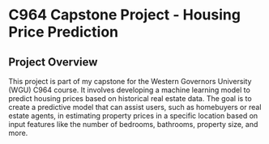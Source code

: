 # C964 Capstone Project - Housing Price Prediction

## Project Overview

This project is part of my capstone for the Western Governors University (WGU) C964 course. It involves developing a machine learning model to predict housing prices based on historical real estate data. The goal is to create a predictive model that can assist users, such as homebuyers or real estate agents, in estimating property prices in a specific location based on input features like the number of bedrooms, bathrooms, property size, and more.
